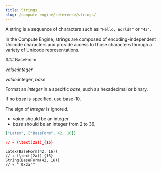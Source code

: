 ```yaml
---
title: Strings
slug: /compute-engine/reference/strings/
---
```


A string is a sequence of characters such as `"Hello, World!"` or `"42"`.

In the Compute Engine, strings are composed of encoding-independent Unicode
characters and provide access to those characters through a variety of Unicode
representations.

<nav className="hidden">
### BaseForm
</nav>



<FunctionDefinition name="BaseForm">

<Signature name="BaseForm" returns="string">_value:integer_</Signature>

<Signature name="BaseForm" returns="string">_value_:integer, _base_</Signature>

Format an _integer_ in a specific _base_, such as hexadecimal or binary.

If no _base_ is specified, use base-10.

The sign of _integer_ is ignored.

- _value_ should be an integer.
- _base_ should be an integer from 2 to 36.

```json example
["Latex", ["BaseForm", 42, 16]]

// ➔ (\text(2a))_{16}
```

```cortex
Latex(BaseForm(42, 16))
// ➔ (\text(2a))_{16}
String(BaseForm(42, 16))
// ➔ "'0x2a'"
```

</FunctionDefinition>
